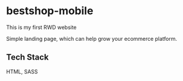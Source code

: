 # bestshop-mobile
This is my first RWD website

Simple landing page, which can help grow your ecommerce platform.


## Tech Stack

HTML, SASS
